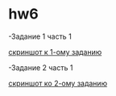 # hw6
-Задание 1 часть 1

[скриншот к 1-ому заданию]()

-Задание 2 часть 1 

[скриншот ко 2-ому заданию]()
